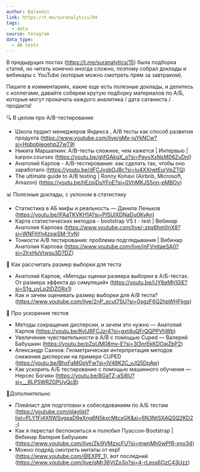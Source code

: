 ```yaml
---
author: Balandin
link: https://t.me/suranalytics/94
tags:
  - data
source: telegram
data_type:
  - AB tests
---
```

В предыдущих постах (https://t.me/suranalytics/15) была подборка статей, но читать конечно иногда сложно, поэтому собрал доклады и вебинары с YouTube (которые можно смотреть прям за завтраком). 

Пишите в комментариях, какие еще есть полезные доклады, и делитесь с коллегами, давайте соберем крутую подборку материалов по А/Б, которые могут прокачать каждого аналитика / дата сатаниста / продакта!

🔍 В целом про A/B-тестирование
- Школа прдакт менеджеров Яндекса , A/B тесты как способ развития продукта (https://www.youtube.com/live/gMx-juYkNCw?si=Hpbpbjeoehp27wT9)
- Никита Маршалкин: A/B-тесты сложнее, чем кажется | Интервью | karpov.courses (https://youtu.be/gljfGAkgX_o?si=PeyvXxNsM06ZvDnI) 
- Анатолий Карпов - A/B-тестирование: как сделать так, чтобы оно заработало (https://youtu.be/dFCJysbOJ8c?si=lu4XXnetEurVpZTQ) 
- The ultimate guide to A/B testing | Ronny Kohavi (Airbnb, Microsoft, Amazon) (https://youtu.be/hEzpiDuYFoE?si=0VhMKJS5on-pMBOv) 

📊 Полезные доклады, с уклоном в статистику
- Статистика в АБ мифы и реальность — Данила Леньков (https://youtu.be/IFAaTKVKH1A?si=PISUlXDNaDu0KvAn)  
- Карта статистических методов - bootstrap VS t - test | Вебинар Анатолия Карпова (https://www.youtube.com/live/-zps6hm0nX8?si=WNFhYn4zswSM-YvN)  
- Тонкости A/B тестирования: проблема подглядывания | Вебинар Анатолия Карпова (https://www.youtube.com/live/jnFVmtaeSA0?si=2lrxHuVtwsu3D7DZ)   

🔢 Как рассчитать размер выборки для теста
- Анатолий Карпов, «Методы оценки размера выборки в А/Б-тестах. От размера эффекта до симуляций» (https://youtu.be/lJY6eMh10iE?si=S1g_uyLp2lDZORx1) 
- Как и зачем оценивать размер выборки для A/B теста? (https://www.youtube.com/live/2nP_gcut7SU?si=0sgzF6Q2hpWHFkgs)  

🚀 Про ускорение тестов 
- Методы сокращения дисперсии, и зачем это нужно — Анатолий Карпов (https://youtu.be/KvIJ8FCJzr4?si=gxt4uQFrQQPPVhWb) 
- Увеличение чувствительности в A/B с помощью Cuped — Валерий Бабушкин (https://youtu.be/pZpUM08mv-E?si=3l3nrEkKDOajZbP2) 
- Александр Сахнов: Геометрическая интерпретация методов снижения дисперсии на примере CUPED (https://youtu.be/BhxFaMGpVFw?si=IV48K2C_vJQ5DpAw)  
- Как ускорить А/Б тестирование с помощью машинного обучения — Нерсес Богиян (https://youtu.be/8GaTZ-aSi8U?si=__RLP5WRZGPUyQcB)  

💪Дополнительно 
- Плейлист для подготовки к собеседованиям по А/Б тестам (https://youtube.com/playlist?list=PLY1Fi4XflWSvgsaD9eXng6N5kxcMtcxGK&si=6N3NtSXAQSQ2KD2-)
- Как я перестал беспокоиться и полюбил Пуассон-Bootstrap | Вебинар Валерия Бабушкин (https://www.youtube.com/live/Zki9VMzxcFU?si=mwnMh0wPfR-xno34)  
- Можно подряд смотреть митапы от expf (https://www.youtube.com/@EXPF_1), вот последний (https://www.youtube.com/live/qMr36VtZo3o?si=4-rLess6OzC43Uzz)